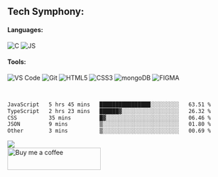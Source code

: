 <h2>Tech Symphony:</h2>

<h4>Languages:</h4>

![C](https://img.shields.io/badge/C-323330?style=for-the-badge&logo=c&logoColor=white)
![JS](https://img.shields.io/badge/JavaScript-323330?style=for-the-badge&logo=javascript&logoColor=F7DF1E)

<h4>Tools:</h4>

![VS Code](https://img.shields.io/badge/VSCode-0078D4?style=for-the-badge&logo=visual%20studio%20code&logoColor=white)
![Git](https://img.shields.io/badge/GIT-E44C30?style=for-the-badge&logo=git&logoColor=white)
![HTML5](https://img.shields.io/badge/HTML5-E34F26?style=for-the-badge&logo=html5&logoColor=white)
![CSS3](https://img.shields.io/badge/CSS3-1572B6?style=for-the-badge&logo=css3&logoColor=white)
![mongoDB](https://img.shields.io/badge/MongoDB-4EA94B?style=for-the-badge&logo=mongodb&logoColor=white)
![FIGMA](https://img.shields.io/badge/Figma-F24E1E?style=for-the-badge&logo=figma&logoColor=white)

<br/>

<!--START_SECTION:waka-->

```txt
JavaScript   5 hrs 45 mins   ████████████████░░░░░░░░░   63.51 %
TypeScript   2 hrs 23 mins   ██████▓░░░░░░░░░░░░░░░░░░   26.32 %
CSS          35 mins         █▓░░░░░░░░░░░░░░░░░░░░░░░   06.46 %
JSON         9 mins          ▒░░░░░░░░░░░░░░░░░░░░░░░░   01.80 %
Other        3 mins          ▒░░░░░░░░░░░░░░░░░░░░░░░░   00.69 %
```

<!--END_SECTION:waka-->

<img src="https://komarev.com/ghpvc/?username=Edwinliby&label=GitHub_Views&color=blue"/>
<br/> 
<a href="https://www.buymeacoffee.com/aswinasok"> <img align="center" src="https://cdn.buymeacoffee.com/buttons/v2/default-yellow.png" height="50" width="210" alt="Buy me a coffee" /> </a>
